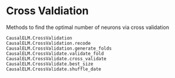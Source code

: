# Cross Valdiation
Methods to find the optimal number of neurons via cross validation

```@docs
CausalELM.CrossValidation
CausalELM.CrossValidation.recode
CausalELM.CrossValidation.generate_folds
CausalELM.CrossValidate.validate_fold
CausalELM.CrossValidate.cross_validate
CausalELM.CrossValidate.best_size
CausalELM.CrossValidate.shuffle_date
```
